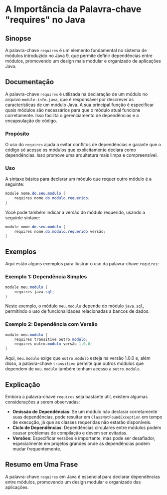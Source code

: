 <!--
Meta Description: # A Importância da Palavra-chave "requires" no Java ## Sinopse A palavra-chave `requires` é um elemento fundamental no sistema de módulos introduzido ...
Meta Keywords: modulo, requires, java, que, dependências
-->

# A Importância da Palavra-chave "requires" no Java

## Sinopse
A palavra-chave `requires` é um elemento fundamental no sistema de módulos introduzido no Java 9, que permite definir dependências entre módulos, promovendo um design mais modular e organizado de aplicações Java.

## Documentação
A palavra-chave `requires` é utilizada na declaração de um módulo no arquivo `module-info.java`, que é responsável por descrever as características de um módulo Java. A sua principal função é especificar quais módulos são necessários para que o módulo atual funcione corretamente. Isso facilita o gerenciamento de dependências e a encapsulação do código.

### Propósito
O uso do `requires` ajuda a evitar conflitos de dependências e garante que o código só acesse os módulos que explicitamente declara como dependências. Isso promove uma arquitetura mais limpa e compreensível.

### Uso
A sintaxe básica para declarar um módulo que requer outro módulo é a seguinte:
```java
module nome.do.seu.modulo {
    requires nome.do.modulo.requerido;
}
```
Você pode também indicar a versão do módulo requerido, usando a seguinte sintaxe:
```java
module nome.do.seu.modulo {
    requires nome.do.modulo.requerido versão;
}
```

## Exemplos
Aqui estão alguns exemplos para ilustrar o uso da palavra-chave `requires`:

### Exemplo 1: Dependência Simples
```java
module meu.modulo {
    requires java.sql;
}
```
Neste exemplo, o módulo `meu.modulo` depende do módulo `java.sql`, permitindo o uso de funcionalidades relacionadas a bancos de dados.

### Exemplo 2: Dependência com Versão
```java
module meu.modulo {
    requires transitive outro.modulo;
    requires outro.modulo versão 1.0.0;
}
```
Aqui, `meu.modulo` exige que `outro.modulo` esteja na versão 1.0.0 e, além disso, a palavra-chave `transitive` permite que outros módulos que dependem de `meu.modulo` também tenham acesso a `outro.modulo`.

## Explicação
Embora a palavra-chave `requires` seja bastante útil, existem algumas considerações a serem observadas:
- **Omissão de Dependências**: Se um módulo não declarar corretamente suas dependências, pode resultar em `ClassNotFoundException` em tempo de execução, já que as classes requeridas não estarão disponíveis.
- **Ciclo de Dependências**: Dependências circulares entre módulos podem causar problemas de compilação e devem ser evitadas.
- **Versões**: Especificar versões é importante, mas pode ser desafiador, especialmente em projetos grandes onde as dependências podem mudar frequentemente.

## Resumo em Uma Frase
A palavra-chave `requires` em Java é essencial para declarar dependências entre módulos, promovendo um design modular e organizado das aplicações.